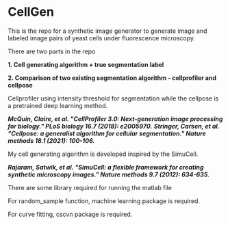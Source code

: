 # CellGen
This is the repo for a synthetic image generator to generate image and labeled image pairs of yeast cells under fluorescence microscopy.

There are two parts in the repo

**1. Cell generating algorithm + true segmentation label**

**2. Comparison of two existing segmentation algorithm - cellprofiler and cellpose**


Cellprofiler using intensity threshold for segmentation while the cellpose is a pretrained deep learning method. 

**_McQuin, Claire, et al. "CellProfiler 3.0: Next-generation image processing for biology." PLoS biology 16.7 (2018): e2005970._**
**_Stringer, Carsen, et al. "Cellpose: a generalist algorithm for cellular segmentation." Nature methods 18.1 (2021): 100-106._**


My cell generating algorithm is developed inspired by the SimuCell.

**_Rajaram, Satwik, et al. "SimuCell: a flexible framework for creating synthetic microscopy images." Nature methods 9.7 (2012): 634-635._**

There are some library required for running the matlab file

For random_sample function, machine learning package is required. 

For curve fitting, cscvn package is required. 

